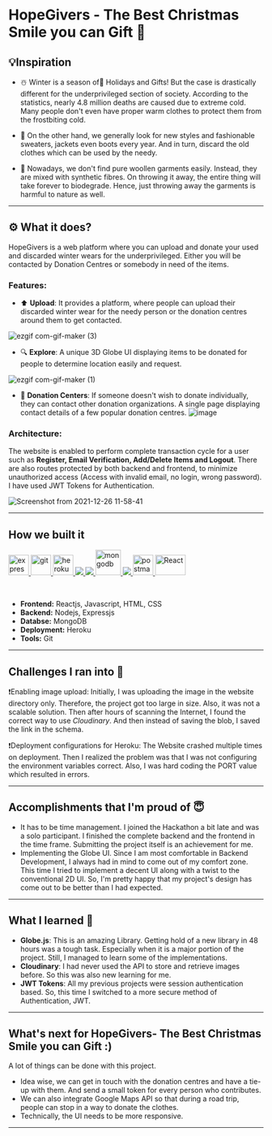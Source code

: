 # HopeGivers - The Best Christmas Smile you can Gift 🎁

## 💡Inspiration

- ☃️ Winter is a season of🎄 Holidays and Gifts! But the case is drastically different for the underprivileged section of society. According to the statistics, nearly 4.8 million deaths are caused due to extreme cold. Many people don't even have proper warm clothes to protect them from the frostbiting cold.

- 🧣 On the other hand, we generally look for new styles and fashionable sweaters, jackets even boots every year. And in turn, discard the old clothes which can be used by the needy.

- 🌱 Nowadays, we don't find pure woollen garments easily. Instead, they are mixed with synthetic fibres. On throwing it away, the entire thing will take forever to biodegrade. Hence, just throwing away the garments is harmful to nature as well.

---

## ⚙️ What it does?

HopeGivers is a web platform where you can upload and donate your used and discarded winter wears for the underprivileged. Either you will be contacted by Donation Centres or somebody in need of the items.

### Features:

- ⬆️ **Upload**: It provides a platform, where people can upload their discarded winter wear for the needy person or the donation centres around them to get contacted.

![ezgif com-gif-maker (3)](https://user-images.githubusercontent.com/56017960/147406929-7acf9e82-3020-4e6d-b24b-b82eea8a6e8d.gif)

- 🔍 **Explore**: A unique 3D Globe UI displaying items to be donated for people to determine location easily and request.

![ezgif com-gif-maker (1)](https://user-images.githubusercontent.com/56017960/147406973-82d023c6-e758-4495-94cb-a6ba41de0fa9.gif)

- 💙 **Donation Centers**: If someone doesn't wish to donate individually, they can contact other donation organizations. A single page displaying contact details of a few popular donation centres.
  ![image](https://user-images.githubusercontent.com/56017960/147406905-430e23b0-0ca3-433f-a71d-6766776e50bb.png)

### Architecture:

The website is enabled to perform complete transaction cycle for a user such as **Register, Email Verification, Add/Delete Items and Logout**. There are also routes protected by both backend and frontend, to minimize unauthorized access (Access with invalid email, no login, wrong password). I have used JWT Tokens for Authentication.

![Screenshot from 2021-12-26 11-58-41](https://user-images.githubusercontent.com/56017960/147407073-4f18c330-6a24-4edd-bdff-f7a626f4968e.png)

---

## How we built it

<p align="left"> <a href="https://expressjs.com" target="_blank"> <img src="https://www.vectorlogo.zone/logos/expressjs/expressjs-ar21.svg" alt="express" height="40"/> </a> <a href="https://git-scm.com/" target="_blank"> <img src="https://www.vectorlogo.zone/logos/git-scm/git-scm-icon.svg" alt="git" width="40" height="40"/> </a> <a href="https://heroku.com" target="_blank"> <img src="https://www.vectorlogo.zone/logos/heroku/heroku-icon.svg" alt="heroku" width="40" height="40"/> </a> <a href="https://www.w3.org/html/" target="_blank"> <img src="https://img.icons8.com/color/48/000000/html-5.png"/> </a> <a href="https://developer.mozilla.org/en-US/docs/Web/JavaScript" target="_blank"> <img src="https://img.icons8.com/color/48/000000/javascript.png"/> </a> <a href="https://www.mongodb.com/" target="_blank"> <img src="https://www.vectorlogo.zone/logos/mongodb/mongodb-icon.svg" alt="mongodb" width="50" height="50"/> </a> <a href="https://nodejs.org" target="_blank"> <img src="https://img.icons8.com/color/48/000000/nodejs.png"/> </a> <a href="https://postman.com" target="_blank"> <img src="https://www.vectorlogo.zone/logos/getpostman/getpostman-icon.svg" alt="postman" width="40" height="40"/> </a> <a href="https://reactjs.org/" target="_blank"> <img src="https://upload.wikimedia.org/wikipedia/commons/thumb/a/a7/React-icon.svg/1280px-React-icon.svg.png" alt="React" width="60" height="40"/> </a></p>
<br>

- **Frontend:** Reactjs, Javascript, HTML, CSS
- **Backend:** Nodejs, Expressjs
- **Databse:** MongoDB
- **Deployment:** Heroku
- **Tools:** Git

---

## Challenges I ran into 🙁

❗️Enabling image upload: Initially, I was uploading the image in the website directory only. Therefore, the project got too large in size. Also, it was not a scalable solution. Then after hours of scanning the Internet, I found the correct way to use _Cloudinary_. And then instead of saving the blob, I saved the link in the schema.

❗️Deployment configurations for Heroku: The Website crashed multiple times on deployment. Then I realized the problem was that I was not configuring the environment variables correct. Also, I was hard coding the PORT value which resulted in errors.

---

## Accomplishments that I'm proud of 😇

- It has to be time management. I joined the Hackathon a bit late and was a solo participant. I finished the complete backend and the frontend in the time frame. Submitting the project itself is an achievement for me.
- Implementing the Globe UI. Since I am most comfortable in Backend Development, I always had in mind to come out of my comfort zone. This time I tried to implement a decent UI along with a twist to the conventional 2D UI. So, I'm pretty happy that my project's design has come out to be better than I had expected.

---

## What I learned 🤔

- **Globe.js**: This is an amazing Library. Getting hold of a new library in 48 hours was a tough task. Especially when it is a major portion of the project. Still, I managed to learn some of the implementations.
- **Cloudinary**: I had never used the API to store and retrieve images before. So this was also new learning for me.
- **JWT Tokens**: All my previous projects were session authentication based. So, this time I switched to a more secure method of Authentication, JWT.

---

## What's next for HopeGivers- The Best Christmas Smile you can Gift :)

A lot of things can be done with this project.

- Idea wise, we can get in touch with the donation centres and have a tie-up with them. And send a small token for every person who contributes.
- We can also integrate Google Maps API so that during a road trip, people can stop in a way to donate the clothes.
- Technically, the UI needs to be more responsive.

---
